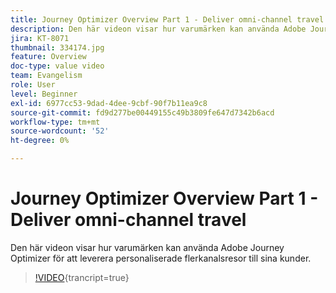 ```yaml
---
title: Journey Optimizer Overview Part 1 - Deliver omni-channel travel
description: Den här videon visar hur varumärken kan använda Adobe Journey Optimizer för att leverera personaliserade flerkanalsresor till sina kunder.
jira: KT-8071
thumbnail: 334174.jpg
feature: Overview
doc-type: value video
team: Evangelism
role: User
level: Beginner
exl-id: 6977cc53-9dad-4dee-9cbf-90f7b11ea9c8
source-git-commit: fd9d277be00449155c49b3809fe647d7342b6acd
workflow-type: tm+mt
source-wordcount: '52'
ht-degree: 0%

---
```


# Journey Optimizer Overview Part 1 - Deliver omni-channel travel

Den här videon visar hur varumärken kan använda Adobe Journey Optimizer för att leverera personaliserade flerkanalsresor till sina kunder.

>[!VIDEO](https://video.tv.adobe.com/v/334174?quality=12&learn=on){trancript=true}
